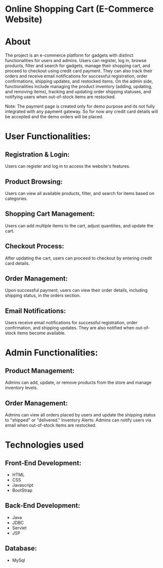 # Online Shopping Cart (E-Commerce Website)
# About

The project is an e-commerce platform for gadgets with distinct functionalities for users and admins. Users can register, log in, browse products, filter and search for gadgets, manage their shopping cart, and proceed to checkout using credit card payment. They can also track their orders and receive email notifications for successful registration, order confirmations, shipping updates, and restocked items. On the admin side, functionalities include managing the product inventory (adding, updating, and removing items), tracking and updating order shipping statuses, and notifying users when out-of-stock items are restocked.

Note: The payment page is created only for demo purpose and its not fully integrated with any payment gateway. So for now any credit card details will be accepted and the demo orders will be placed.

# User Functionalities:
## Registration & Login: 
Users can register and log in to access the website's features.
## Product Browsing: 
Users can view all available products, filter, and search for items based on categories.
## Shopping Cart Management:
Users can add multiple items to the cart, adjust quantities, and update the cart.
## Checkout Process:
After updating the cart, users can proceed to checkout by entering credit card details.
## Order Management:
Upon successful payment, users can view their order details, including shipping status, in the orders section.
## Email Notifications:
Users receive email notifications for successful registration, order confirmation, and shipping updates. They are also notified when out-of-stock items become available.

# Admin Functionalities:
## Product Management: 
Admins can add, update, or remove products from the store and manage inventory levels.
## Order Management: 
Admins can view all orders placed by users and update the shipping status to "shipped" or "delivered."
Inventory Alerts: Admins can notify users via email when out-of-stock items are restocked.

# Technologies used

## Front-End Development:
- HTML
- CSS
- Javascript
- BootStrap
## Back-End Development:
- Java 
- JDBC
- Servlet
- JSP
## Database:
- MySql

